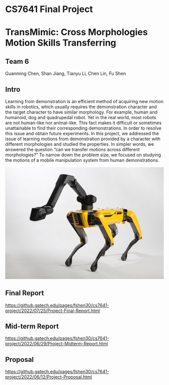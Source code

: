 # CS7641 Final Project

# TransMimic: Cross Morphologies Motion Skills Transferring

## Team 6

Guanming Chen, Shan Jiang, Tianyu Li, Chen Lin, Fu Shen

## Intro

Learning from demonstration is an efficient method of acquiring new motion skills in robotics, which usually requires the demonstration character and the target character to have similar morphology. For example, human and humanoid, dog and quadrupedal robot. Yet in the real world, most robots are not human-like nor animal-like. This fact makes it difficult or sometimes unattainable to find their corresponding demonstrations. In order to resolve this issue and obtain future experiments. In this project, we addressed the issue of learning motions from demonstration provided by a character with different morphologies and studied the properties. In simpler words, we answered the question “can we transfer motions across different morphologies?” To narrow down the problem size, we focused on studying the motions of a mobile manipulation system from human demonstrations.

![A Mobiel Manipulation System](https://github.com/CLMCS/CS7641/blob/main/docs/img/image1.png)

## Final Report

https://github.gatech.edu/pages/fshen30/cs7641-project/2022/07/25/Project-Final-Report.html

## Mid-term Report

https://github.gatech.edu/pages/fshen30/cs7641-project/2022/06/29/Project-Midterm-Report.html

## Proposal

https://github.gatech.edu/pages/fshen30/cs7641-project/2022/06/12/Project-Proposal.html
